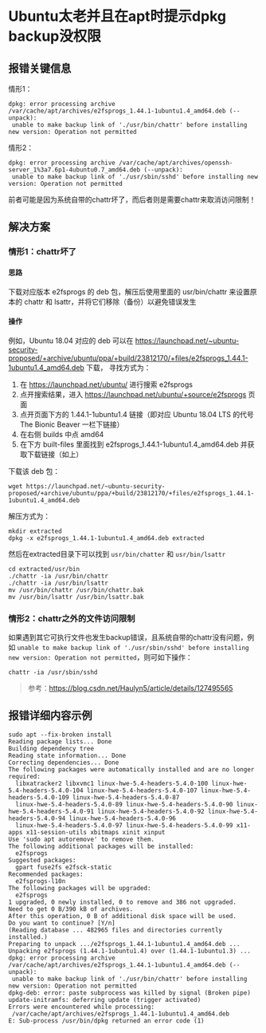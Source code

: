 # Ubuntu太老并且在apt时提示dpkg backup没权限

## 报错关键信息

情形1：
```shell
dpkg: error processing archive /var/cache/apt/archives/e2fsprogs_1.44.1-1ubuntu1.4_amd64.deb (--unpack):
 unable to make backup link of './usr/bin/chattr' before installing new version: Operation not permitted
```
情形2：
```shell
dpkg: error processing archive /var/cache/apt/archives/openssh-server_1%3a7.6p1-4ubuntu0.7_amd64.deb (--unpack):
 unable to make backup link of './usr/sbin/sshd' before installing new version: Operation not permitted
```
前者可能是因为系统自带的chattr坏了，而后者则是需要chattr来取消访问限制！

## 解决方案

### 情形1：chattr坏了

#### 思路
下载对应版本 e2fsprogs 的 deb 包，解压后使用里面的 usr/bin/chattr 来设置原本的 chattr 和 lsattr，并将它们移除（备份）以避免错误发生

#### 操作
例如，Ubuntu 18.04 对应的 deb 可以在 https://launchpad.net/~ubuntu-security-proposed/+archive/ubuntu/ppa/+build/23812170/+files/e2fsprogs_1.44.1-1ubuntu1.4_amd64.deb 下载，
寻找方式为：
1. 在 https://launchpad.net/ubuntu/ 进行搜索 e2fsprogs
2. 点开搜索结果，进入 https://launchpad.net/ubuntu/+source/e2fsprogs 页面
3. 点开页面下方的 1.44.1-1ubuntu1.4 链接（即对应 Ubuntu 18.04 LTS 的代号 The Bionic Beaver 一栏下链接）
4. 在右侧 builds 中点 amd64
5. 在下方 built-files 里面找到 e2fsprogs_1.44.1-1ubuntu1.4_amd64.deb 并获取下载链接（如上）

下载该 deb 包：
```shell
wget https://launchpad.net/~ubuntu-security-proposed/+archive/ubuntu/ppa/+build/23812170/+files/e2fsprogs_1.44.1-1ubuntu1.4_amd64.deb
```
解压方式为：
```shell
mkdir extracted
dpkg -x e2fsprogs_1.44.1-1ubuntu1.4_amd64.deb extracted
```
然后在extracted目录下可以找到 `usr/bin/chatter` 和 `usr/bin/lsattr`
```shell
cd extracted/usr/bin
./chattr -ia /usr/bin/chattr
./chattr -ia /usr/bin/lsattr
mv /usr/bin/chattr /usr/bin/chattr.bak
mv /usr/bin/lsattr /usr/bin/lsattr.bak
```

### 情形2：chattr之外的文件访问限制
如果遇到其它可执行文件也发生backup错误，且系统自带的chattr没有问题，例如 `unable to make backup link of './usr/sbin/sshd' before installing new version: Operation not permitted`，则可如下操作：
```shell
chattr -ia /usr/sbin/sshd
```

> 参考：https://blog.csdn.net/Haulyn5/article/details/127495565

## 报错详细内容示例
```shell
sudo apt --fix-broken install
Reading package lists... Done
Building dependency tree
Reading state information... Done
Correcting dependencies... Done
The following packages were automatically installed and are no longer required:
  libxatracker2 libxvmc1 linux-hwe-5.4-headers-5.4.0-100 linux-hwe-5.4-headers-5.4.0-104 linux-hwe-5.4-headers-5.4.0-107 linux-hwe-5.4-headers-5.4.0-109 linux-hwe-5.4-headers-5.4.0-87
  linux-hwe-5.4-headers-5.4.0-89 linux-hwe-5.4-headers-5.4.0-90 linux-hwe-5.4-headers-5.4.0-91 linux-hwe-5.4-headers-5.4.0-92 linux-hwe-5.4-headers-5.4.0-94 linux-hwe-5.4-headers-5.4.0-96
  linux-hwe-5.4-headers-5.4.0-97 linux-hwe-5.4-headers-5.4.0-99 x11-apps x11-session-utils xbitmaps xinit xinput
Use 'sudo apt autoremove' to remove them.
The following additional packages will be installed:
  e2fsprogs
Suggested packages:
  gpart fuse2fs e2fsck-static
Recommended packages:
  e2fsprogs-l10n
The following packages will be upgraded:
  e2fsprogs
1 upgraded, 0 newly installed, 0 to remove and 386 not upgraded.
Need to get 0 B/390 kB of archives.
After this operation, 0 B of additional disk space will be used.
Do you want to continue? [Y/n]
(Reading database ... 482965 files and directories currently installed.)
Preparing to unpack .../e2fsprogs_1.44.1-1ubuntu1.4_amd64.deb ...
Unpacking e2fsprogs (1.44.1-1ubuntu1.4) over (1.44.1-1ubuntu1.3) ...
dpkg: error processing archive /var/cache/apt/archives/e2fsprogs_1.44.1-1ubuntu1.4_amd64.deb (--unpack):
 unable to make backup link of './usr/bin/chattr' before installing new version: Operation not permitted
dpkg-deb: error: paste subprocess was killed by signal (Broken pipe)
update-initramfs: deferring update (trigger activated)
Errors were encountered while processing:
 /var/cache/apt/archives/e2fsprogs_1.44.1-1ubuntu1.4_amd64.deb
E: Sub-process /usr/bin/dpkg returned an error code (1)
```
